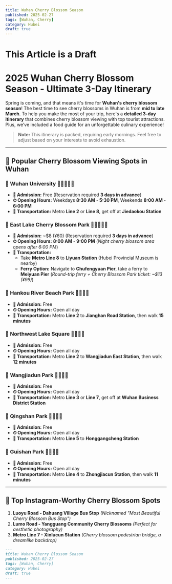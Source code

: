 ```yaml
---
title: Wuhan Cherry Blossom Season
published: 2025-02-27
tags: [Wuhan, Cherry]
category: Hubei
draft: true
---
```


# This Article is a Draft

# **2025 Wuhan Cherry Blossom Season - Ultimate 3-Day Itinerary**

Spring is coming, and that means it's time for **Wuhan's cherry blossom season**! The best time to see cherry blossoms in Wuhan is from **mid to late March**. To help you make the most of your trip, here's a **detailed 3-day itinerary** that combines cherry blossom viewing with top tourist attractions. Plus, we’ve included a food guide for an unforgettable culinary experience!

> **Note:** This itinerary is packed, requiring early mornings. Feel free to adjust based on your interests to avoid exhaustion.

---

## **🌸 Popular Cherry Blossom Viewing Spots in Wuhan**

### 📍 Wuhan University 🌸🌸🌸🌸🌸
- **🎫 Admission:** Free (Reservation required **3 days in advance**)
- **⏱ Opening Hours:** Weekdays **8:30 AM - 5:30 PM**, Weekends **8:00 AM - 6:00 PM**
- **🚥 Transportation:** Metro **Line 2** or **Line 8**, get off at **Jiedaokou Station**

### 📍 East Lake Cherry Blossom Park 🌸🌸🌸🌸🌸
- **🎫 Admission:** ~$8 (¥60) (Reservation required **3 days in advance**)
- **⏱ Opening Hours:** **8:00 AM - 9:00 PM** (*Night cherry blossom area opens after 6:00 PM*)
- **🚥 Transportation:**
  - Take **Metro Line 8** to **Liyuan Station** (Hubei Provincial Museum is nearby)
  - **Ferry Option:** Navigate to **Chufengyuan Pier**, take a ferry to **Meiyuan Pier** (*Round-trip ferry + Cherry Blossom Park ticket: ~$13 (¥99)*)

### 📍 Hankou River Beach Park 🌸🌸🌸🌸
- **🎫 Admission:** Free
- **⏱ Opening Hours:** Open all day
- **🚥 Transportation:** Metro **Line 2** to **Jianghan Road Station**, then walk **15 minutes**

### 📍 Northwest Lake Square 🌸🌸🌸🌸
- **🎫 Admission:** Free
- **⏱ Opening Hours:** Open all day
- **🚥 Transportation:** Metro **Line 2** to **Wangjiadun East Station**, then walk **12 minutes**

### 📍 Wangjiadun Park 🌸🌸🌸🌸
- **🎫 Admission:** Free
- **⏱ Opening Hours:** Open all day
- **🚥 Transportation:** Metro **Line 3** or **Line 7**, get off at **Wuhan Business District Station**

### 📍 Qingshan Park 🌸🌸🌸🌸
- **🎫 Admission:** Free
- **⏱ Opening Hours:** Open all day
- **🚥 Transportation:** Metro **Line 5** to **Honggangcheng Station**

### 📍 Guishan Park 🌸🌸🌸🌸
- **🎫 Admission:** Free
- **⏱ Opening Hours:** Open all day
- **🚥 Transportation:** Metro **Line 4** to **Zhongjiacun Station**, then walk **11 minutes**

---

## **🌟 Top Instagram-Worthy Cherry Blossom Spots**
1. **Luoyu Road - Dahuang Village Bus Stop** *(Nicknamed "Most Beautiful Cherry Blossom Bus Stop")*
2. **Lumo Road - Yangguang Community Cherry Blossoms** *(Perfect for aesthetic photography)*
3. **Metro Line 7 - Xinlucun Station** *(Cherry blossom pedestrian bridge, a dreamlike backdrop)*



```markdown
---
title: Wuhan Cherry Blossom Season
published: 2025-02-27
tags: [Wuhan, Cherry]
category: Hubei
draft: true
---
